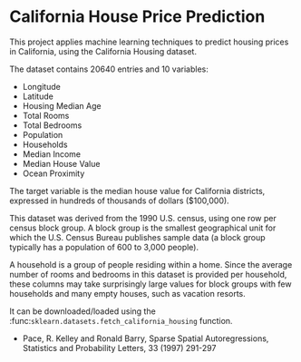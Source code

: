 # California House Price Prediction
This project applies machine learning techniques to predict housing prices in California, using the California Housing dataset.

The dataset contains 20640 entries and 10 variables:

 - Longitude
 - Latitude
 - Housing Median Age
 - Total Rooms
 - Total Bedrooms
 - Population
 - Households
 - Median Income
 - Median House Value
 - Ocean Proximity


The target variable is the median house value for California districts, expressed in hundreds of thousands of dollars ($100,000).

This dataset was derived from the 1990 U.S. census, using one row per census block group. A block group is the smallest geographical unit for which the U.S. Census Bureau publishes sample data (a block group typically has a population of 600 to 3,000 people).

A household is a group of people residing within a home. Since the average number of rooms and bedrooms in this dataset is provided per household, these columns may take surprisingly large values for block groups with few households and many empty houses, such as vacation resorts.

It can be downloaded/loaded using the
:func:`sklearn.datasets.fetch_california_housing` function.

- Pace, R. Kelley and Ronald Barry, Sparse Spatial Autoregressions, Statistics and Probability Letters, 33 (1997) 291-297
